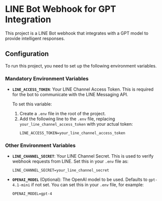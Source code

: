 # LINE Bot Webhook for GPT Integration

This project is a LINE Bot webhook that integrates with a GPT model to provide intelligent responses.

## Configuration

To run this project, you need to set up the following environment variables.

### Mandatory Environment Variables

*   **`LINE_ACCESS_TOKEN`**: Your LINE Channel Access Token. This is required for the bot to communicate with the LINE Messaging API.

    To set this variable:
    1.  Create a `.env` file in the root of the project.
    2.  Add the following line to the `.env` file, replacing `your_line_channel_access_token` with your actual token:
        ```
        LINE_ACCESS_TOKEN=your_line_channel_access_token
        ```

### Other Environment Variables

*   **`LINE_CHANNEL_SECRET`**: Your LINE Channel Secret. This is used to verify webhook requests from LINE.
    Set this in your `.env` file as:
    ```
    LINE_CHANNEL_SECRET=your_line_channel_secret
    ```

*   **`OPENAI_MODEL`** (Optional): The OpenAI model to be used. Defaults to `gpt-4.1-mini` if not set.
    You can set this in your `.env` file, for example:
    ```
    OPENAI_MODEL=gpt-4
    ```
